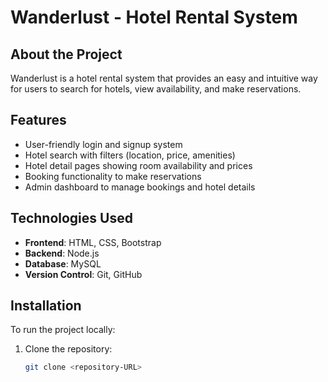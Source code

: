 # Wanderlust - Hotel Rental System

## About the Project
Wanderlust is a hotel rental system that provides an easy and intuitive way for users to search for hotels, view availability, and make reservations.

## Features
- User-friendly login and signup system
- Hotel search with filters (location, price, amenities)
- Hotel detail pages showing room availability and prices
- Booking functionality to make reservations
- Admin dashboard to manage bookings and hotel details

## Technologies Used
- **Frontend**: HTML, CSS, Bootstrap
- **Backend**: Node.js
- **Database**: MySQL
- **Version Control**: Git, GitHub

## Installation
To run the project locally:

1. Clone the repository: 
   ```bash
   git clone <repository-URL>
